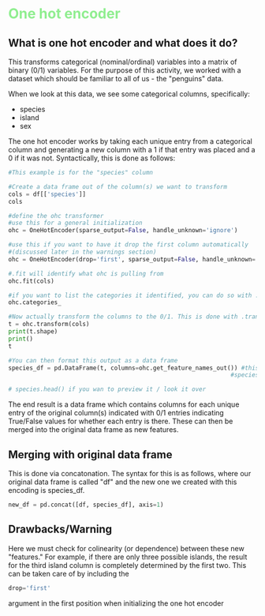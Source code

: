 # <span style="color:lightgreen"> __One hot encoder__ </span>


## What is one hot encoder and what does it do?

This transforms categorical (nominal/ordinal) variables into a matrix of binary $(0/1)$ variables. For the purpose of this activity, we worked with a dataset which should be familiar to all of us  - the "penguins" data.


When we look at this data, we see some categorical columns, specifically:
* species
* island
* sex

The one hot encoder works by taking each unique entry from a categorical column and generating a new column with a $1$ if that entry was placed and a $0$ if it was not. Syntactically, this is done as follows:

```python
#This example is for the "species" column

#Create a data frame out of the column(s) we want to transform
cols = df[['species']]
cols

#define the ohc transformer
#use this for a general initialization
ohc = OneHotEncoder(sparse_output=False, handle_unknown='ignore')

#use this if you want to have it drop the first column automatically 
#(discussed later in the warnings section)
ohc = OneHotEncoder(drop='first', sparse_output=False, handle_unknown='ignore')

#.fit will identify what ohc is pulling from
ohc.fit(cols)   

#if you want to list the categories it identified, you can do so with .categories_
ohc.categories_

#Now actually transform the columns to the 0/1. This is done with .transform
t = ohc.transform(cols)
print(t.shape)
print()
t

#You can then format this output as a data frame
species_df = pd.DataFrame(t, columns=ohc.get_feature_names_out()) #this will make the columns have name format 
                                                               #species_{entry} for each entry

# species.head() if you wan to preview it / look it over

```
The end result is a data frame which contains columns for each unique entry of the original column(s) indicated with $0/1$ entries indicating True/False values for whether each entry is there. These can then be merged into the original data frame as new features.

## Merging with original data frame

This is done via concatonation. The syntax for this is as follows, where our original data frame is called "df" and the new one we created with this encoding is species_df. 

```python
new_df = pd.concat([df, species_df], axis=1)
```

## Drawbacks/Warning

Here we must check for colinearity (or dependence) between these new "features." For example, if there are only three possible islands, the result for the third island column is completely determined by the first two. This can be taken care of by including the 

```python
drop='first' 
```

argument in the first position when initializing the one hot encoder
